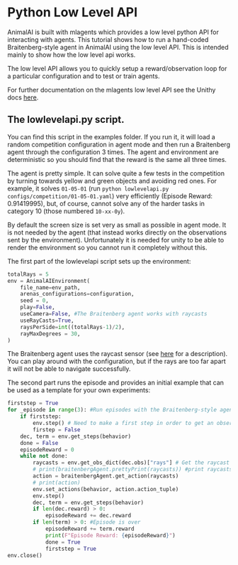 # Python Low Level API

AnimalAI is built with mlagents which provides a low level python API for interacting with agents. This tutorial shows how to run a hand-coded Braitenberg-style agent in AnimalAI using the low level API. This is intended mainly to show how the low level api works.

The low level API allows you to quickly setup a reward/observation loop for a particular configuration and to test or train agents.

For further documentation on the mlagents low level API see the Unithy docs [here](https://github.com/Unity-Technologies/ml-agents/blob/main/docs/Python-API.md).

## The lowlevelapi.py script.

You can find this script in the examples folder. If you run it, it will load a random competition configuration in agent mode and then run a Braitenberg agent through the configuration 3 times. The agent and environment are deterministic so you should find that the reward is the same all three times. 

The agent is pretty simple. It can solve quite a few tests in the competition by turning towards yellow and green objects and avoiding red ones. For example, it solves `01-05-01` (run `python lowlevelapi.py configs/competition/01-05-01.yaml`) very efficiently (Episode Reward: 0.91419995), but, of course, cannot solve any of the harder tasks in category 10 (those numbered `10-xx-0y`).

By default the screen size is set very as small as possible in agent mode. It is not needed by the agent (that instead works directly on the observations sent by the environment). Unfortunately it is needed for unity to be able to render the environment so you cannot run it completely without this. 

The first part of the lowlevelapi script sets up the environment:

```python
totalRays = 5
env = AnimalAIEnvironment(
    file_name=env_path,
    arenas_configurations=configuration,
    seed = 0,
    play=False,
    useCamera=False, #The Braitenberg agent works with raycasts
    useRayCasts=True,
    raysPerSide=int((totalRays-1)/2),
    rayMaxDegrees = 30,
)
```

The Braitenberg agent uses the raycast sensor (see [here](observations.md) for a description). You can play around with the configuration, but if the rays are too far apart it will not be able to navigate successfully. 

The second part runs the episode and provides an initial example that can be used as a template for your own experiments:

```python
firststep = True
for _episode in range(3): #Run episodes with the Braitenberg-style agent
    if firststep:
        env.step() # Need to make a first step in order to get an observation.
        firstep = False
    dec, term = env.get_steps(behavior)
    done = False
    episodeReward = 0
    while not done:
        raycasts = env.get_obs_dict(dec.obs)["rays"] # Get the raycast data
        # print(braitenbergAgent.prettyPrint(raycasts)) #print raycasts in more readable format
        action = braitenbergAgent.get_action(raycasts)
        # print(action)
        env.set_actions(behavior, action.action_tuple)
        env.step()      
        dec, term = env.get_steps(behavior)
        if len(dec.reward) > 0:
            episodeReward += dec.reward
        if len(term) > 0: #Episode is over
            episodeReward += term.reward
            print(F"Episode Reward: {episodeReward}")
            done = True
            firststep = True
env.close()
```
